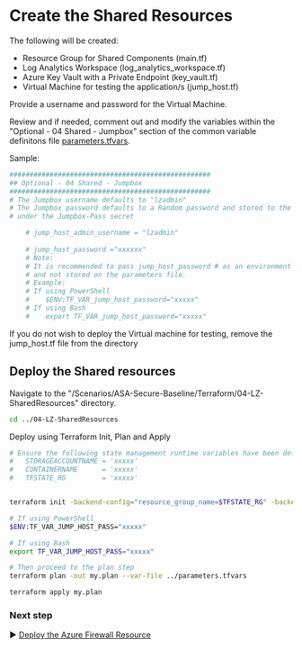 # Create the Shared Resources 

The following will be created:
* Resource Group for Shared Components (main.tf)
* Log Analytics Workspace (log_analytics_workspace.tf)
* Azure Key Vault with a Private Endpoint (key_vault.tf)
* Virtual Machine for testing the application/s (jump_host.tf)

Provide a username and password for the Virtual Machine.

Review and if needed, comment out and modify the variables within the "Optional - 04 Shared - Jumpbox" section of the common variable definitons file [parameters.tfvars](./parameters.tfvars). 

Sample:

```bash
##################################################
## Optional - 04 Shared - Jumpbox
##################################################
# The Jumpbox username defaults to "lzadmin"
# The Jumpbox password defaults to a Random password and stored to the KeyVault
# under the Jumpbox-Pass secret

    # jump_host_admin_username = "lzadmin"
    
    # jump_host_password ="xxxxxx"
    # Note: 
    # It is recommended to pass jump_host_password # as an environment variable
    # and not stored on the parameters file.
    # Example:
    # If using PowerShell
    #    $ENV:TF_VAR_jump_host_password="xxxxx"
    # If using Bash
    #    export TF_VAR_jump_host_password="xxxxx"

```

If you do not wish to deploy the Virtual machine for testing, remove the jump_host.tf file from the directory


## Deploy the Shared resources

Navigate to the "/Scenarios/ASA-Secure-Baseline/Terraform/04-LZ-SharedResources" directory. 

```bash
cd ../04-LZ-SharedResources
```

Deploy using Terraform Init, Plan and Apply

```bash
# Ensure the following state management runtime variables have been defined:
#   STORAGEACCOUNTNAME = 'xxxxx'
#   CONTAINERNAME      = 'xxxxx'
#   TFSTATE_RG         = 'xxxxx'


terraform init -backend-config="resource_group_name=$TFSTATE_RG" -backend-config="storage_account_name=$STORAGEACCOUNTNAME" -backend-config="container_name=$CONTAINERNAME"
```

```bash
# If using PowerShell
$ENV:TF_VAR_JUMP_HOST_PASS="xxxxx"

# If using Bash
export TF_VAR_JUMP_HOST_PASS="xxxxx"

# Then proceed to the plan step
terraform plan -out my.plan --var-file ../parameters.tfvars
```

```bash
terraform apply my.plan
```

### Next step

:arrow_forward: [Deploy the Azure Firewall Resource](./05-Hub-AzureFirewall.md)